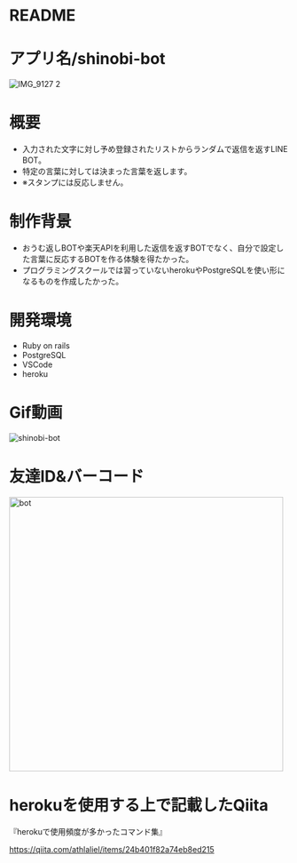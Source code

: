 # README

# アプリ名/shinobi-bot

![IMG_9127 2](https://user-images.githubusercontent.com/66309248/90310118-75ba0580-df29-11ea-8e2b-182fb381f32c.PNG)

# 概要
- 入力された文字に対し予め登録されたリストからランダムで返信を返すLINE BOT。
- 特定の言葉に対しては決まった言葉を返します。
- ※スタンプには反応しません。

# 制作背景
- おうむ返しBOTや楽天APIを利用した返信を返すBOTでなく、自分で設定した言葉に反応するBOTを作る体験を得たかった。
- プログラミングスクールでは習っていないherokuやPostgreSQLを使い形になるものを作成したかった。

# 開発環境
- Ruby on rails
- PostgreSQL 
- VSCode 
- heroku

# Gif動画


![shinobi-bot](https://user-images.githubusercontent.com/66309248/90310040-c2511100-df28-11ea-98ba-7a47b6a2b9a7.gif)

# 友達ID&バーコード
<img width="494" alt="bot" src="https://user-images.githubusercontent.com/66309248/90310275-0ba26000-df2b-11ea-9bbf-5d2bba2fc41d.png">


# herokuを使用する上で記載したQiita

『herokuで使用頻度が多かったコマンド集』

https://qiita.com/athlaliel/items/24b401f82a74eb8ed215
